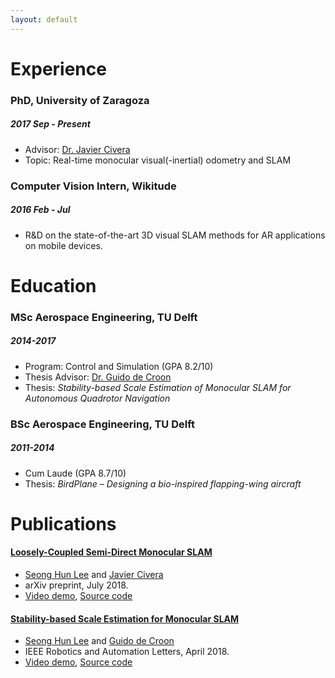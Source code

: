 ```yaml
---
layout: default
---
```



# Experience
### PhD, University of Zaragoza 
##### 2017 Sep - Present
*    Advisor: [Dr. Javier Civera](http://webdiis.unizar.es/~jcivera/)
*    Topic: Real-time monocular visual(-inertial) odometry and SLAM

### Computer Vision Intern, Wikitude
##### 2016 Feb - Jul
*    R&D on the state-of-the-art 3D visual SLAM methods for AR applications on mobile devices.

# Education

### MSc Aerospace Engineering, TU Delft
##### 2014-2017
*    Program: Control and Simulation (GPA 8.2/10)
*    Thesis Advisor: [Dr. Guido de Croon](http://www.bene-guido.eu/wordpress/)
*    Thesis: _Stability-based Scale Estimation of Monocular SLAM for Autonomous Quadrotor Navigation_

### BSc Aerospace Engineering, TU Delft
##### 2011-2014
*    Cum Laude (GPA 8.7/10)
*    Thesis: _BirdPlane – Designing a bio-inspired flapping-wing aircraft_

# Publications
#### [Loosely-Coupled Semi-Direct Monocular SLAM](https://arxiv.org/abs/1807.10073)
*    [Seong Hun Lee](https://seonghun-lee.github.io/) and [Javier Civera](http://webdiis.unizar.es/~jcivera/)
*    arXiv preprint, July 2018.
*    [Video demo](https://youtu.be/j7WnU7ZpZ8c), [Source code](https://github.com/sunghoon031/LCSD_SLAM)

#### [Stability-based Scale Estimation for Monocular SLAM](https://ieeexplore.ieee.org/document/8246525/)
*    [Seong Hun Lee](https://seonghun-lee.github.io/) and [Guido de Croon](http://www.bene-guido.eu/wordpress/)
*    IEEE Robotics and Automation Letters, April 2018. 
*    [Video demo](https://www.youtube.com/playlist?list=PL_KSX9GOn2P8WK44QH_pIZuRbLFrMFiAP), [Source code](https://github.com/sunghoon031/stability_scale)


<!--


# "Text can be **bold**, _italic_, or ~~strikethrough~~.

[Link to another page](./another-page.html).

There should be whitespace between paragraphs.

There should be whitespace between paragraphs. We recommend including a README, or a file with information about your project.

# Header 1

This is a normal paragraph following a header. GitHub is a code hosting platform for version control and collaboration. It lets you and others work together on projects from anywhere.

## Header 2

> This is a blockquote following a header.
>
> When something is important enough, you do it even if the odds are not in your favor.

### Header 3

```js
// Javascript code with syntax highlighting.
var fun = function lang(l) {
  dateformat.i18n = require('./lang/' + l)
  return true;
}
```

```ruby
# Ruby code with syntax highlighting
GitHubPages::Dependencies.gems.each do |gem, version|
  s.add_dependency(gem, "= #{version}")
end
```

#### Header 4

*   This is an unordered list following a header.
*   This is an unordered list following a header.
*   This is an unordered list following a header.

##### Header 5

1.  This is an ordered list following a header.
2.  This is an ordered list following a header.
3.  This is an ordered list following a header.

###### Header 6

| head1        | head two          | three |
|:-------------|:------------------|:------|
| ok           | good swedish fish | nice  |
| out of stock | good and plenty   | nice  |
| ok           | good `oreos`      | hmm   |
| ok           | good `zoute` drop | yumm  |

### There's a horizontal rule below this.

* * *

### Here is an unordered list:

*   Item foo
*   Item bar
*   Item baz
*   Item zip

### And an ordered list:

1.  Item one
1.  Item two
1.  Item three
1.  Item four

### And a nested list:

- level 1 item
  - level 2 item
  - level 2 item
    - level 3 item
    - level 3 item
- level 1 item
  - level 2 item
  - level 2 item
  - level 2 item
- level 1 item
  - level 2 item
  - level 2 item
- level 1 item

### Small image

![Octocat](https://assets-cdn.github.com/images/icons/emoji/octocat.png)

### Large image

![Branching](https://guides.github.com/activities/hello-world/branching.png)


### Definition lists can be used with HTML syntax.

<dl>
<dt>Name</dt>
<dd>Godzilla</dd>
<dt>Born</dt>
<dd>1952</dd>
<dt>Birthplace</dt>
<dd>Japan</dd>
<dt>Color</dt>
<dd>Green</dd>
</dl>

```
Long, single-line code blocks should not wrap. They should horizontally scroll if they are too long. This line should be long enough to demonstrate this.
```

```
The final element.
```
-->

